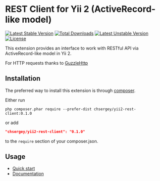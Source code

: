 REST Client for Yii 2 (ActiveRecord-like model)
===============================================
[![Latest Stable Version](https://poser.pugx.org/chsergey/yii2-rest-client/v/stable)](https://packagist.org/packages/chsergey/yii2-rest-client) [![Total Downloads](https://poser.pugx.org/chsergey/yii2-rest-client/downloads)](https://packagist.org/packages/chsergey/yii2-rest-client) [![Latest Unstable Version](https://poser.pugx.org/chsergey/yii2-rest-client/v/unstable)](https://packagist.org/packages/chsergey/yii2-rest-client) [![License](https://poser.pugx.org/chsergey/yii2-rest-client/license)](https://packagist.org/packages/chsergey/yii2-rest-client)

This extension provides an interface to work with RESTful API via ActiveRecord-like model in Yii 2.

For HTTP requests thanks to [GuzzleHttp](https://packagist.org/packages/guzzlehttp/guzzle)

Installation
------------
The preferred way to install this extension is through [composer](http://getcomposer.org/download/).

Either run

```
php composer.phar require --prefer-dist chsergey/yii2-rest-client:0.1.0
```

or add

```json
"chsergey/yii2-rest-client": "0.1.0"
```

to the `require` section of your composer.json.

Usage
-----

* [Quick start](docs/quickStart.md)
* [Documentation](docs/README.md)
